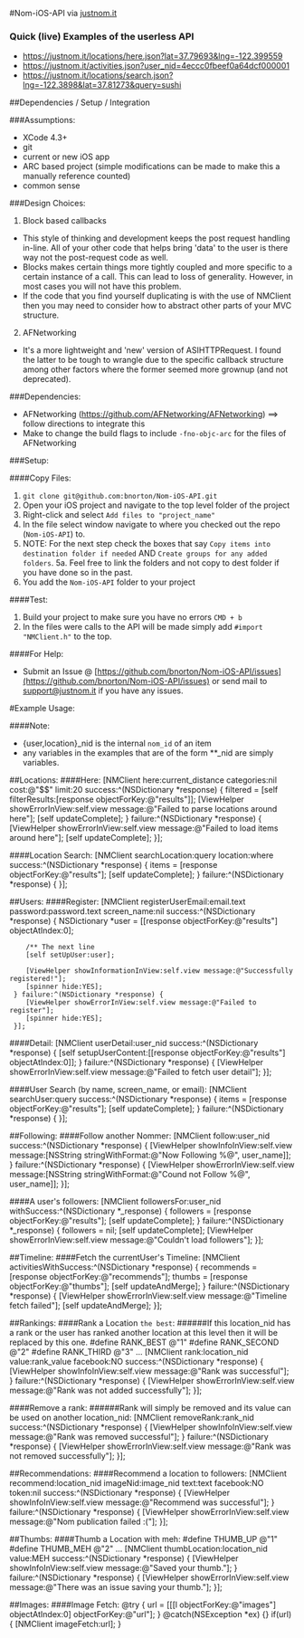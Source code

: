 #Nom-iOS-API via [justnom.it](http://justnom.it)

### Quick (live) Examples of the userless API
- https://justnom.it/locations/here.json?lat=37.79693&lng=-122.399559
- https://justnom.it/activities.json?user_nid=4eccc0fbeef0a64dcf000001
- https://justnom.it/locations/search.json?lng=-122.3898&lat=37.81273&query=sushi

##Dependencies / Setup / Integration

###Assumptions:
- XCode 4.3+
- git
- current or new iOS app
- ARC based project (simple modifications can be made to make this a manually reference counted)
- common sense

###Design Choices:
1. Block based callbacks
  - This style of thinking and development keeps the post request handling in-line. All of your other code that helps bring 'data' to the user is there way not the post-request code as well. 
  - Blocks makes certain things more tightly coupled and more specific to a certain instance of a call. This can lead to loss of generality. However, in most cases you will not have this problem.
  - If the code that you find yourself duplicating is with the use of NMClient then you may need to consider how to abstract other parts of your MVC structure.
2. AFNetworking
  - It's a more lightweight and 'new' version of ASIHTTPRequest. I found the latter to be tough to wrangle due to the specific callback structure among other factors where the former seemed more grownup (and not deprecated).

###Dependencies:
- AFNetworking (https://github.com/AFNetworking/AFNetworking) ==> follow directions to integrate this
- Make to change the build flags to include `-fno-objc-arc` for the files of AFNetworking

###Setup:

####Copy Files:
1.  `git clone git@github.com:bnorton/Nom-iOS-API.git`
2.  Open your iOS project and navigate to the top level folder of the project
3.  Right-click and select `Add files to "project_name"`
4.  In the file select window navigate to where you checked out the repo (`Nom-iOS-API`) to.
5.  NOTE: For the next step check the boxes that say `Copy items into destination folder if needed` AND `Create groups for any added folders`.
5a. Feel free to link the folders and not copy to dest folder if you have done so in the past.
6.  You add the `Nom-iOS-API` folder to your project 

####Test:
1.  Build your project to make sure you have no errors `CMD + b`
2.  In the files were calls to the API will be made simply add `#import "NMClient.h"` to the top.

####For Help:
- Submit an Issue @ [https://github.com/bnorton/Nom-iOS-API/issues](https://github.com/bnorton/Nom-iOS-API/issues) or send mail to [support@justnom.it](support@justnom.it) if you have any issues.

#Example Usage:
 
####Note:
- {user,location}_nid is the internal `nom_id` of an item
- any variables in the examples that are of the form **_nid are simply variables.

##Locations:
####Here:
    [NMClient here:current_distance categories:nil cost:@"$$" limit:20
     success:^(NSDictionary *response) {
         filtered = [self filterResults:[response objectForKey:@"results"]];
         [ViewHelper showErrorInView:self.view message:@"Failed to parse locations around here"];
         [self updateComplete];
     }
     failure:^(NSDictionary *response) {
       [ViewHelper showErrorInView:self.view message:@"Failed to load items around here"];
       [self updateComplete];
     }];

####Location Search:
    [NMClient searchLocation:query location:where success:^(NSDictionary *response) {
        items = [response objectForKey:@"results"];
        [self updateComplete];
     } failure:^(NSDictionary *response) {
     }];

##Users:
####Register:
    [NMClient registerUserEmail:email.text password:password.text screen_name:nil success:^(NSDictionary *response) {
        NSDictionary *user = [[response objectForKey:@"results"] objectAtIndex:0];
        
        /** The next line 
        [self setUpUser:user];
        
        [ViewHelper showInformationInView:self.view message:@"Successfully registered!"];
        [spinner hide:YES];
     } failure:^(NSDictionary *response) {
        [ViewHelper showErrorInView:self.view message:@"Failed to register"];
        [spinner hide:YES]; 
     }];

####Detail:
    [NMClient userDetail:user_nid success:^(NSDictionary *response) {
        [self setupUserContent:[[response objectForKey:@"results"] objectAtIndex:0]];
     } failure:^(NSDictionary *response) {
        [ViewHelper showErrorInView:self.view message:@"Failed to fetch user detail"];
     }];

####User Search (by name, screen_name, or email):
    [NMClient searchUser:query success:^(NSDictionary *response) {
        items = [response objectForKey:@"results"];
        [self updateComplete];
    } failure:^(NSDictionary *response) {
    }];

##Following:
####Follow another Nommer:
    [NMClient follow:user_nid success:^(NSDictionary *response) {
        [ViewHelper showInfoInView:self.view message:[NSString stringWithFormat:@"Now Following %@", user_name]];
     } failure:^(NSDictionary *response) {
        [ViewHelper showErrorInView:self.view message:[NSString stringWithFormat:@"Cound not Follow %@", user_name]];
     }];

####A user's followers:
    [NMClient followersFor:user_nid withSuccess:^(NSDictionary *_response) {
        followers = [response objectForKey:@"results"];
        [self updateComplete];
     } failure:^(NSDictionary *_response) {
        followers = nil; [self updateComplete];
        [ViewHelper showErrorInView:self.view message:@"Couldn't load followers"];
     }];

##Timeline:
####Fetch the currentUser's Timeline:
    [NMClient activitiesWithSuccess:^(NSDictionary *response) {
        recommends = [response objectForKey:@"recommends"];
        thumbs = [response objectForKey:@"thumbs"];
        [self updateAndMerge];
     } failure:^(NSDictionary *response) {
        [ViewHelper showErrorInView:self.view message:@"Timeline fetch failed"];
        [self updateAndMerge];
     }];

##Rankings:
####Rank a Location `the best`:
######If this location_nid has a rank or the user has ranked another location at this level then it will be replaced by this one.
    #define RANK_BEST @"1"
    #define RANK_SECOND @"2"
    #define RANK_THIRD @"3"
    ...
    [NMClient rank:location_nid value:rank_value facebook:NO
     success:^(NSDictionary *response) {
        [ViewHelper showInfoInView:self.view message:@"Rank was successful"];
     } failure:^(NSDictionary *response) {
        [ViewHelper showErrorInView:self.view message:@"Rank was not added successfully"];
     }];

####Remove a rank:
######Rank will simply be removed and its value can be used on another location_nid:
    [NMClient removeRank:rank_nid
     success:^(NSDictionary *response) {
        [ViewHelper showInfoInView:self.view message:@"Rank was removed successful"];
     } failure:^(NSDictionary *response) {
        [ViewHelper showErrorInView:self.view message:@"Rank was not removed successfully"];
     }];

##Recommendations:
####Recommend a location to followers:
    [NMClient recommend:location_nid imageNid:image_nid text:text facebook:NO token:nil
     success:^(NSDictionary *response) {
        [ViewHelper showInfoInView:self.view message:@"Recommend was successful"];
     } failure:^(NSDictionary *response) {
        [ViewHelper showErrorInView:self.view message:@"Nom publication failed :("];
     }];

##Thumbs:
####Thumb a Location with meh:
    #define THUMB_UP @"1"
    #define THUMB_MEH @"2"
    ...
    [NMClient thumbLocation:location_nid value:MEH success:^(NSDictionary *response) {
        [ViewHelper showInfoInView:self.view message:@"Saved your thumb."];
     } failure:^(NSDictionary *response) {
        [ViewHelper showErrorInView:self.view message:@"There was an issue saving your thumb."];
     }];

##Images:
####Image Fetch:
    @try { url = [[[l objectForKey:@"images"] objectAtIndex:0] objectForKey:@"url"]; }
    @catch(NSException *ex) {}
    if(url) { [NMClient imageFetch:url]; }
